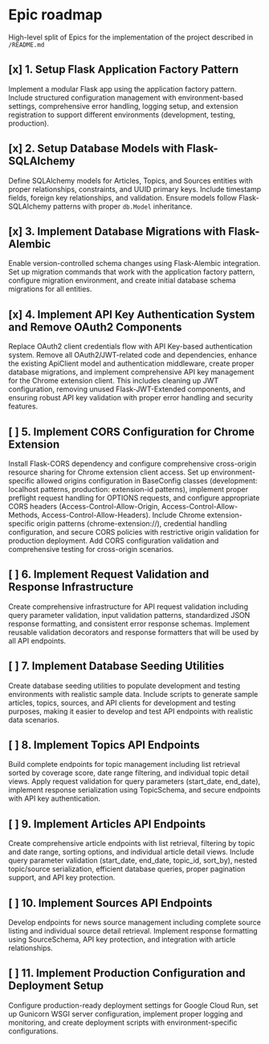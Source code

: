 # Epic roadmap

High-level split of Epics for the implementation of the project described in `/README.md`

## [x] 1. Setup Flask Application Factory Pattern
Implement a modular Flask app using the application factory pattern. Include structured configuration management with environment-based settings, comprehensive error handling, logging setup, and extension registration to support different environments (development, testing, production).

## [x] 2. Setup Database Models with Flask-SQLAlchemy
Define SQLAlchemy models for Articles, Topics, and Sources entities with proper relationships, constraints, and UUID primary keys. Include timestamp fields, foreign key relationships, and validation. Ensure models follow Flask-SQLAlchemy patterns with proper `db.Model` inheritance.

## [x] 3. Implement Database Migrations with Flask-Alembic
Enable version-controlled schema changes using Flask-Alembic integration. Set up migration commands that work with the application factory pattern, configure migration environment, and create initial database schema migrations for all entities.

## [x] 4. Implement API Key Authentication System and Remove OAuth2 Components
Replace OAuth2 client credentials flow with API Key-based authentication system. Remove all OAuth2/JWT-related code and dependencies, enhance the existing ApiClient model and authentication middleware, create proper database migrations, and implement comprehensive API key management for the Chrome extension client. This includes cleaning up JWT configuration, removing unused Flask-JWT-Extended components, and ensuring robust API key validation with proper error handling and security features.

## [ ] 5. Implement CORS Configuration for Chrome Extension
Install Flask-CORS dependency and configure comprehensive cross-origin resource sharing for Chrome extension client access. Set up environment-specific allowed origins configuration in BaseConfig classes (development: localhost patterns, production: extension-id patterns), implement proper preflight request handling for OPTIONS requests, and configure appropriate CORS headers (Access-Control-Allow-Origin, Access-Control-Allow-Methods, Access-Control-Allow-Headers). Include Chrome extension-specific origin patterns (chrome-extension://), credential handling configuration, and secure CORS policies with restrictive origin validation for production deployment. Add CORS configuration validation and comprehensive testing for cross-origin scenarios.

## [ ] 6. Implement Request Validation and Response Infrastructure  
Create comprehensive infrastructure for API request validation including query parameter validation, input validation patterns, standardized JSON response formatting, and consistent error response schemas. Implement reusable validation decorators and response formatters that will be used by all API endpoints.

## [ ] 7. Implement Database Seeding Utilities
Create database seeding utilities to populate development and testing environments with realistic sample data. Include scripts to generate sample articles, topics, sources, and API clients for development and testing purposes, making it easier to develop and test API endpoints with realistic data scenarios.

## [ ] 8. Implement Topics API Endpoints
Build complete endpoints for topic management including list retrieval sorted by coverage score, date range filtering, and individual topic detail views. Apply request validation for query parameters (start_date, end_date), implement response serialization using TopicSchema, and secure endpoints with API key authentication.

## [ ] 9. Implement Articles API Endpoints  
Create comprehensive article endpoints with list retrieval, filtering by topic and date range, sorting options, and individual article detail views. Include query parameter validation (start_date, end_date, topic_id, sort_by), nested topic/source serialization, efficient database queries, proper pagination support, and API key protection.

## [ ] 10. Implement Sources API Endpoints
Develop endpoints for news source management including complete source listing and individual source detail retrieval. Implement response formatting using SourceSchema, API key protection, and integration with article relationships.

## [ ] 11. Implement Production Configuration and Deployment Setup
Configure production-ready deployment settings for Google Cloud Run, set up Gunicorn WSGI server configuration, implement proper logging and monitoring, and create deployment scripts with environment-specific configurations. 